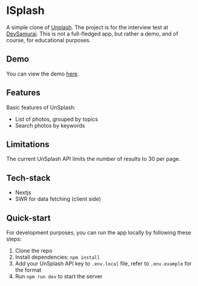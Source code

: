 # ISplash

A simple clone of [Unplash](https://unsplash.com/). The project is for the interview test at [DevSamurai](https://devsamurai.vn/). This is not a full-fledged app, but rather a demo, and of course, for educational purposes.

## Demo

You can view the demo [here](https://devsamurai-test.vercel.app/).

## Features

Basic features of UnSplash:

- List of photos, grouped by topics
- Search photos by keywords

## Limitations

The current UnSplash API limits the number of results to 30 per page.

## Tech-stack

- Nextjs
- SWR for data fetching (client side)

## Quick-start

For development purposes, you can run the app locally by following these steps:

1. Clone the repo
2. Install dependencies: `npm install`
3. Add your UnSplash API key to `.env.local` file, refer to `.env.example` for the format
4. Run `npm run dev` to start the server
